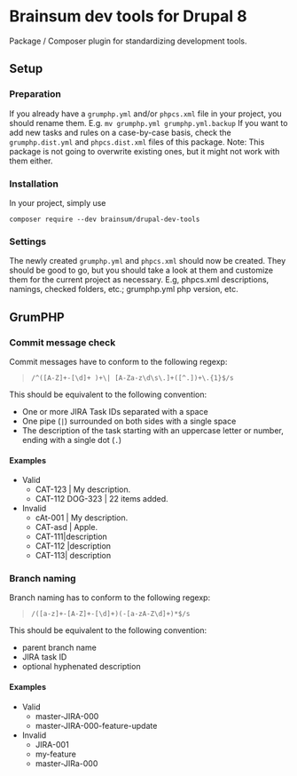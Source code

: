 # Brainsum dev tools for Drupal 8

Package / Composer plugin for standardizing development tools.

## Setup
### Preparation

If you already have a ```grumphp.yml``` and/or ```phpcs.xml``` file in your project, you should rename them. E.g. ```mv grumphp.yml grumphp.yml.backup```
If you want to add new tasks and rules on a case-by-case basis, check the ```grumphp.dist.yml``` and ```phpcs.dist.xml``` files of this package.
Note: This package is not going to overwrite existing ones, but it might not work with them either.

### Installation

In your project, simply use

```composer require --dev brainsum/drupal-dev-tools```

### Settings

The newly created ```grumphp.yml``` and ```phpcs.xml``` should now be created. They should be good to go, but you should take a look at them and customize them for the current project as necessary.
E.g, phpcs.xml descriptions, namings, checked folders, etc.; grumphp.yml php version, etc.

## GrumPHP
### Commit message check

Commit messages have to conform to the following regexp:
> `/^([A-Z]+-[\d]+ )+\| [A-Za-z\d\s\.]+([^.])+\.{1}$/s`

This should be equivalent to the following convention:

- One or more JIRA Task IDs separated with a space
- One pipe (`|`) surrounded on both sides with a single space
- The description of the task starting with an uppercase letter or number, ending with a single dot (`.`)

#### Examples

- Valid
    - CAT-123 | My description.
    - CAT-112 DOG-323 | 22 items added.
- Invalid
    - cAt-001 | My description.
    - CAT-asd | Apple.
    - CAT-111|description
    - CAT-112 |description
    - CAT-113| description

### Branch naming

Branch naming has to conform to the following regexp:
> `/([a-z]+-[A-Z]+-[\d]+)(-[a-zA-Z\d]+)*$/s`

This should be equivalent to the following convention:

- parent branch name
- JIRA task ID
- optional hyphenated description

#### Examples

- Valid
    - master-JIRA-000
    - master-JIRA-000-feature-update
- Invalid
    - JIRA-001
    - my-feature
    - master-JIRa-000
